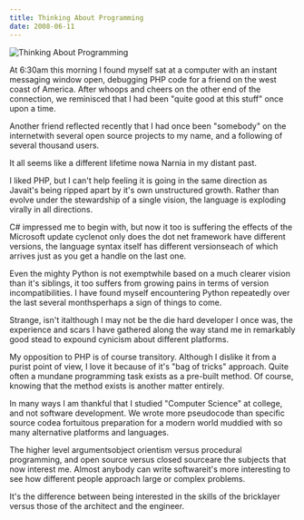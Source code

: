 ```yaml
---
title: Thinking About Programming
date: 2008-06-11
---
```


![Thinking About Programming](https://source.unsplash.com/vP3pnOoCiYE/1600x900)

At 6:30am this morning I found myself sat at a computer with an instant messaging window open, debugging PHP code for a friend on the west coast of America. After whoops and cheers on the other end of the connection, we reminisced that I had been "quite good at this stuff" once upon a time.

Another friend reflected recently that I had once been "somebody" on the internetwith several open source projects to my name, and a following of several thousand users.

It all seems like a different lifetime nowa Narnia in my distant past.

I liked PHP, but I can't help feeling it is going in the same direction as Javait's being ripped apart by it's own unstructured growth. Rather than evolve under the stewardship of a single vision, the language is exploding virally in all directions.

C# impressed me to begin with, but now it too is suffering the effects of the Microsoft update cyclenot only does the dot net framework have different versions, the language syntax itself has different versionseach of which arrives just as you get a handle on the last one.

Even the mighty Python is not exemptwhile based on a much clearer vision than it's siblings, it too suffers from growing pains in terms of version incompatibilities. I have found myself encountering Python repeatedly over the last several monthsperhaps a sign of things to come.

Strange, isn't italthough I may not be the die hard developer I once was, the experience and scars I have gathered along the way stand me in remarkably good stead to expound cynicism about different platforms.

My opposition to PHP is of course transitory. Although I dislike it from a purist point of view, I love it because of it's "bag of tricks" approach. Quite often a mundane programming task exists as a pre-built method. Of course, knowing that the method exists is another matter entirely.

In many ways I am thankful that I studied "Computer Science" at college, and not software development. We wrote more pseudocode than specific source codea fortuitous preparation for a modern world muddied with so many alternative platforms and languages.

The higher level argumentsobject orientism versus procedural programming, and open source versus closed sourceare the subjects that now interest me. Almost anybody can write softwareit's more interesting to see how different people approach large or complex problems.

It's the difference between being interested in the skills of the bricklayer versus those of the architect and the engineer.